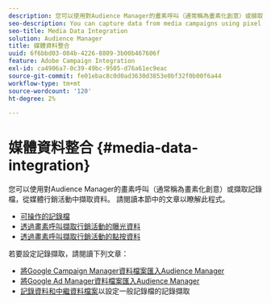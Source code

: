 ```yaml
---
description: 您可以使用對Audience Manager的畫素呼叫（通常稱為畫素化創意）或擷取記錄檔，從媒體行銷活動中擷取資料。
seo-description: You can capture data from media campaigns using pixel calls to Audience Manager (often called pixeling the creative) or by ingesting log files.
seo-title: Media Data Integration
solution: Audience Manager
title: 媒體資料整合
uuid: 6f6bbd03-084b-4226-8809-3b00b467606f
feature: Adobe Campaign Integration
exl-id: ca4906a7-0c39-49bc-9505-d76a61ec9eac
source-git-commit: fe01ebac8c0d0ad3630d3853e0bf32f0b00f6a44
workflow-type: tm+mt
source-wordcount: '120'
ht-degree: 2%

---
```


# 媒體資料整合 {#media-data-integration}

您可以使用對Audience Manager的畫素呼叫（通常稱為畫素化創意）或擷取記錄檔，從媒體行銷活動中擷取資料。 請閱讀本節中的文章以瞭解此程式。

<!-- c_camp_data_int.xml -->

* [可操作的記錄檔](/help/using/integration/media-data-integration/actionable-log-files.md)
* [透過畫素呼叫擷取行銷活動的曝光資料](/help/using/integration/media-data-integration/impression-data-pixels.md)
* [透過畫素呼叫擷取行銷活動的點按資料](/help/using/integration/media-data-integration/click-data-pixels.md)

若要設定記錄擷取，請閱讀下列文章：

* [將Google Campaign Manager資料檔案匯入Audience Manager](/help/using/reporting/audience-optimization-reports/aor-advertisers/import-dcm.md)
* [將Google Ad Manager資料檔案匯入Audience Manager](/help/using/reporting/audience-optimization-reports/aor-publishers/import-dfp.md)
* [記錄資料和中繼資料檔案](/help/using/reporting/audience-optimization-reports/metadata-files-intro/metadata-files-intro.md)以設定一般記錄檔的記錄擷取
